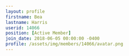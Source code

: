 ```yaml
---
layout: profile
firstname: Bea
lastname: Harris
userid: 14066
position: [Active Member]
join_date: 2018-06-05 00:00:00 -0400
profile: /assets/img/members/14066/avatar.png
---
```

